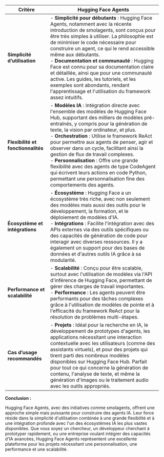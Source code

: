 | Critère | Hugging Face Agents |
|---------|---------------------|
| **Simplicité d’utilisation** | - **Simplicité pour débutants** : Hugging Face Agents, notamment avec la récente introduction de smolagents, sont conçus pour être très simples à utiliser. La philosophie est de minimiser le code nécessaire pour construire un agent, ce qui le rend accessible même aux débutants.<br>- **Documentation et communauté** : Hugging Face est connu pour sa documentation claire et détaillée, ainsi que pour une communauté active. Les guides, les tutoriels, et les exemples sont abondants, rendant l'apprentissage et l'utilisation du framework assez intuitifs. |
| **Flexibilité et fonctionnalités** | - **Modèles IA** : Intégration directe avec l'ensemble des modèles de Hugging Face Hub, supportant des milliers de modèles pré-entraînés, y compris pour la génération de texte, la vision par ordinateur, et plus.<br>- **Orchestration** : Utilise le framework ReAct pour permettre aux agents de penser, agir et observer dans un cycle, facilitant ainsi la gestion de flux de travail complexes.<br>- **Personnalisation** : Offre une grande flexibilité avec des agents de type CodeAgent qui écrivent leurs actions en code Python, permettant une personnalisation fine des comportements des agents. |
| **Écosystème et intégrations** | - **Écosystème** : Hugging Face a un écosystème très riche, avec non seulement des modèles mais aussi des outils pour le développement, la formation, et le déploiement de modèles d'IA.<br>- **Intégrations** : Facilite l'intégration avec des APIs externes via des outils spécifiques ou des capacités de génération de code pour interagir avec diverses ressources. Il y a également un support pour des bases de données et d'autres outils IA grâce à sa modularité. |
| **Performance et scalabilité** | - **Scalabilité** : Conçu pour être scalable, surtout avec l'utilisation de modèles via l'API d'inférence de Hugging Face, permettant de gérer des charges de travail importantes.<br>- **Performance** : Les agents peuvent être performants pour des tâches complexes grâce à l'utilisation de modèles de pointe et à l'efficacité du framework ReAct pour la résolution de problèmes multi-étapes. |
| **Cas d’usage recommandés** | - **Projets** : Idéal pour la recherche en IA, le développement de prototypes d'agents, les applications nécessitant une interaction contextuelle avec les utilisateurs (comme des assistants virtuels), et pour des projets qui tirent parti des nombreux modèles disponibles sur Hugging Face Hub. Parfait pour tout ce qui concerne la génération de contenu, l'analyse de texte, et même la génération d'images ou le traitement audio avec les outils appropriés. |

**Conclusion :**

Hugging Face Agents, avec des initiatives comme smolagents, offrent une approche simple mais puissante pour construire des agents IA. Leur force réside dans la simplicité d'utilisation combinée à une grande flexibilité et à une intégration profonde avec l'un des écosystèmes IA les plus vastes disponibles. Que vous soyez un chercheur, un développeur cherchant à prototyper rapidement, ou une entreprise voulant intégrer des capacités d'IA avancées, Hugging Face Agents représentent une excellente plateforme pour les projets nécessitant une personnalisation, une performance et une scalabilité.
